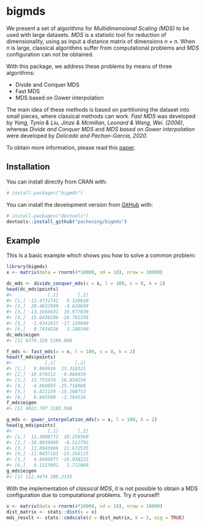 
<!-- README.md is generated from README.Rmd. Please edit that file -->

# bigmds

<!-- badges: start -->

<!-- badges: end -->

We present a set of algorithms for *Multidimensional Scaling (MDS)* to
be used with large datasets. *MDS* is a statistic tool for reduction of
dimensionality, using as input a distance matrix of dimensions *n × n*.
When *n* is large, classical algorithms suffer from computational
problems and *MDS* configuration can not be obtained.

With this package, we address these problems by means of three
algorithms:

  - Divide and Conquer MDS
  - Fast MDS
  - MDS based on Gower interpolation

The main idea of these methods is based on partitioning the dataset into
small pieces, where classical methods can work. *Fast MDS* was developed
by *Yang, Tynia & Liu, Jinze & Mcmillan, Leonard & Wang, Wei. (2006)*,
whereas *Divide and Conquer MDS* and *MDS based on Gower interpolation*
were developed by *Delicado and Pachon-Garcia, 2020.*

To obtain more information, please read this
[paper](https://arxiv.org/abs/2007.11919).

## Installation

You can install directly from CRAN with:

``` r
# install.packages("bigmds")
```

You can install the development version from
[GitHub](https://github.com/) with:

``` r
# install.packages("devtools")
devtools::install_github("pachoning/bigmds")
```

## Example

This is a basic example which shows you how to solve a common problem:

``` r
library(bigmds)
x <- matrix(data = rnorm(4*10000, sd = 10), nrow = 10000)

dc_mds <- divide_conquer_mds(x = x, l = 100, s = 8, k = 2)
head(dc_mds$points)
#>             [,1]       [,2]
#> [1,] -12.4731741   9.326620
#> [2,]  20.4632999  -4.628658
#> [3,] -13.1688431  19.977839
#> [4,]  15.0430206 -20.701338
#> [5,]  -1.9341617 -17.129690
#> [6,]   0.7434526   3.108340
dc_mds$eigen
#> [1] 6370.328 5289.808

f_mds <- fast_mds(x = x, l = 100, s = 8, k = 2)
head(f_mds$points)
#>            [,1]       [,2]
#> [1,]   9.869926  13.318321
#> [2,] -18.670312  -9.068459
#> [3,]  13.753474  16.834234
#> [4,]  -4.860855 -25.716088
#> [5,]   6.821159 -15.108753
#> [6,]   6.845598  -2.794526
f_mds$eigen
#> [1] 4022.707 3185.568

g_mds <- gower_interpolation_mds(x = x, l = 100, k = 2)
head(g_mds$points)
#>             [,1]       [,2]
#> [1,]  11.3808773  10.250360
#> [2,] -18.8838869  -6.512792
#> [3,]  11.8943066  21.672535
#> [4,] -11.0437163 -22.356115
#> [5,]   4.9306077 -16.938222
#> [6,]   0.1313901   2.712069
g_mds$eigen
#> [1] 112.4474 106.2335
```

With the implementation of *classical MDS*, it is not possible to obtain
a MDS configuration due to computational problems. Try it yourself\!

``` r
x <- matrix(data = rnorm(4*10000, sd = 10), nrow = 10000)
dist_matrix <- stats::dist(x = x)
mds_result <- stats::cmdscale(d = dist_matrix, k = 2, eig = TRUE)
```
